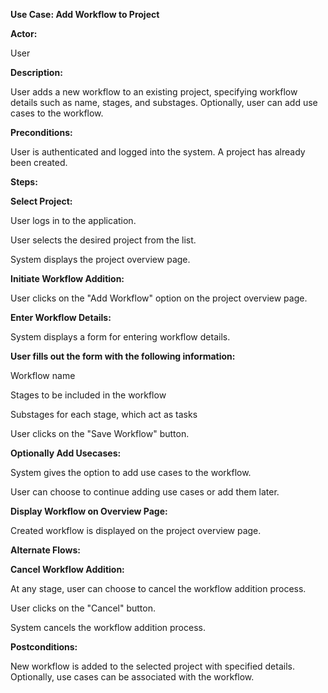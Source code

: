 ﻿**Use Case: Add Workflow to Project**

**Actor:**

User

**Description:**

User adds a new workflow to an existing project, specifying workflow details such as name, stages, and substages. Optionally, user can add use cases to the workflow.

**Preconditions:**

User is authenticated and logged into the system. A project has already been created.

**Steps:**

**Select Project:**

User logs in to the application.

User selects the desired project from the list.

System displays the project overview page.

**Initiate Workflow Addition:**

User clicks on the "Add Workflow" option on the project overview page.

**Enter Workflow Details:**

System displays a form for entering workflow details.

**User fills out the form with the following information:**

Workflow name

Stages to be included in the workflow

Substages for each stage, which act as tasks

User clicks on the "Save Workflow" button.

**Optionally Add Usecases:**

System gives the option to add use cases to the workflow.

User can choose to continue adding use cases or add them later.

**Display Workflow on Overview Page:**

Created workflow is displayed on the project overview page.

**Alternate Flows:**

**Cancel Workflow Addition:**

At any stage, user can choose to cancel the workflow addition process.

User clicks on the "Cancel" button.

System cancels the workflow addition process.

**Postconditions:**

New workflow is added to the selected project with specified details. Optionally, use cases can be associated with the workflow.
